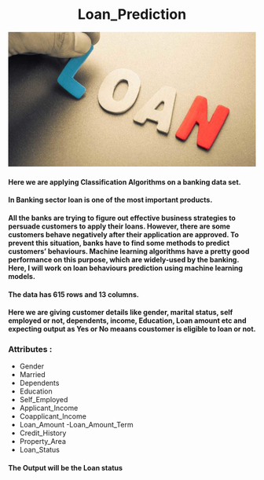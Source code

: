 # <div align="center">  Loan_Prediction </div>

<p align = "center">
 <img src = "Loan.jpg">
</p>

#### Here we are applying Classification Algorithms on a banking data set.

#### In Banking sector loan is one of the most important products.

#### All the banks are trying to figure out effective business strategies to persuade customers to apply their loans. However, there are some customers behave negatively after their application are approved. To prevent this situation, banks have to find some methods to predict customers’ behaviours. Machine learning algorithms have a pretty good performance on this purpose, which are widely-used by the banking. Here, I will work on loan behaviours prediction using machine learning models.


#### The data has 615 rows and 13 columns.
 
#### Here we are giving customer details like gender, marital status, self employed or not, dependents, income, Education, Loan amount etc and expecting output as Yes or No meaans coustomer is eligible to loan or not.
 
 ### Attributes :
- Gender	
- Married
- Dependents
- Education
- Self_Employed
- Applicant_Income
- Coapplicant_Income
- Loan_Amount
-Loan_Amount_Term
- Credit_History	
- Property_Area
- Loan_Status	
#### The Output will be the Loan status
